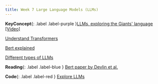 ```yaml
---
title: Week 7 Large Language Models (LLMs)
---
```


**KeyConcept**{: .label .label-purple }[LLMs, exploring the Giants' language](../notes/llms)
   [[Video]](#)

[Understand Transformers](../notes/transformerarc)

[Bert explained](../notes/bertmodel)

[Different types of LLMs](../notes/llmstypes)


**Reading**{: .label .label-blue } [Bert paper by Devlin et al.](https://arxiv.org/abs/1810.04805)

**Code**{: .label .label-red } [Explore LLMs](#) 
